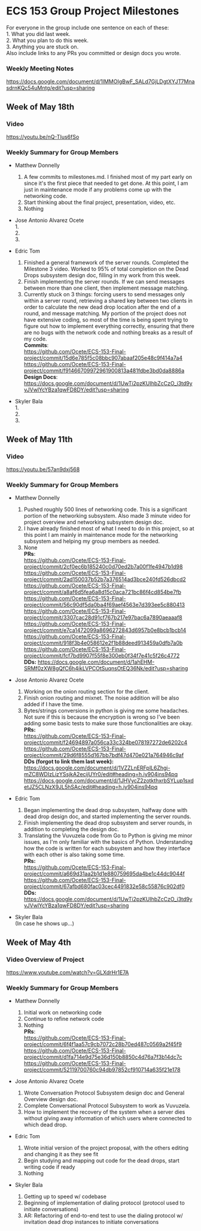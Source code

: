 # ECS 153 Group Project Milestones

For everyone in the group include one sentence on each of these:  
	1. What you did last week.  
	2. What you plan to do this week.  
	3. Anything you are stuck on.  
Also include links to any PRs you committed or design docs you wrote.


### Weekly Meeting Notes

https://docs.google.com/document/d/1lMMOIgBwF_SALd7GjLDgtXYJT7MnasdrnKQc54uMntg/edit?usp=sharing

## Week of May 18th

### Video
   https://youtu.be/nQ-TIus6fSo

### Weekly Summary for Group Members

- Matthew Donnelly
	1. A few commits to milestones.md.  I finished most of my part early on since it's the first piece that needed to get done.  At this point, I am just in maintenance mode if any problems come up with the networking code.
	2. Start thinking about the final project, presentation, video, etc.
	3. Nothing  

- Jose Antonio Alvarez Ocete  
	1.  
	2.  
	3.  

- Edric Tom  
	1.  Finished a general framework of the server rounds. Completed the Milestone 3 video. Worked to 95% of total completion on the Dead Drops subsystem design doc, filling in my work from this week.         
	2.  Finish implementing the server rounds. If we can send messages between more than one client, then implement message matching.     
	3.  Currently stuck on 3 things: forcing users to send messages only within a server round, retrieving a shared key between two clients in order to calculate the new dead drop location after the end of a round, and message matching. My portion of the project does not have extensive coding, so most of the time is being spent trying to figure out how to implement everything correctly, ensuring that there are no bugs with the network code and nothing breaks as a result of my code.            
	**Commits**:         
	https://github.com/Ocete/ECS-153-Final-project/commit/15d6e785f5c08bbc907abaaf205e48c9f414a7a4          
	https://github.com/Ocete/ECS-153-Final-project/commit/f91466709972961900813a481fdbe3bd0da8886a           
	**Design Docs**:          
	https://docs.google.com/document/d/1UwTi2pzKUIhbZcCzO_i3td9yvJVwlYcYBza1qwFD8DY/edit?usp=sharing          

- Skyler Bala  
	1.  
	2.  
	3.  


## Week of May 11th

### Video

https://youtu.be/57an9dxj568

### Weekly Summary for Group Members
- Matthew Donnelly  
	1. Pushed roughly 500 lines of networking code. This is a significant portion of the networking subsystem. Also made 3 minute video for project overview and networking subsystem design doc.
	2. I have already finished most of what I need to do in this project, so at this point I am mainly in maintenance mode for the networking subsystem and helping my group members as needed.
	3. None  
	**PRs**:  
		https://github.com/Ocete/ECS-153-Final-project/commit/2cf0ec6b185240c0d70ed2b7a00f1fe4947b1d98
		https://github.com/Ocete/ECS-153-Final-project/commit/2ad150037b52b7a376514ad3bce240fd526dbcd2
		https://github.com/Ocete/ECS-153-Final-project/commit/a8af6d5fea6a8d15c0aca721bc86f4cd854be7fb
		https://github.com/Ocete/ECS-153-Final-project/commit/56c90df5da0ba4f69aef4563e7d393ee5c880413
		https://github.com/Ocete/ECS-153-Final-project/commit/3307cac28d91cf767b217e97bac6a7890aeaaaf8
		https://github.com/Ocete/ECS-153-Final-project/commit/e7ca1472099a8696272843d6957b0e8bcb1bcb14
		https://github.com/Ocete/ECS-153-Final-project/commit/918f3b4e058612e2f1b88deed913459a0dfb7a0b
		https://github.com/Ocete/ECS-153-Final-project/commit/fcf7bd9907f55f8e300eb0f34f7e41c5f26c4772  
  **DDs:**
		https://docs.google.com/document/d/1ahEHM-SRMf0zXW8gQfC6h4ikLVPCOtSuqnsOtEQ36Nk/edit?usp=sharing  

- Jose Antonio Alvarez Ocete  
	1. Working on the onion routing section for the client.
	2. Finish onion routing and mixnet. The noise addition will be also added if I have the time.
	3. Bytes/strings conversions in python is giving me some headaches. Not sure if this is because the encryption is wrong so I've been adding some basic tests to make sure those functionalities are okay.  
	**PRs:**  
		https://github.com/Ocete/ECS-153-Final-project/commit/f24694897a056ca33c324be078197272de6202c4  
		https://github.com/Ocete/ECS-153-Final-project/commit/29d6f8555d167bb7bdf47d470e021a764946c9af  
  **DDs (forgot to link them last week):**
		https://docs.google.com/document/d/1VZZLnERFplL6Zhgi-mZC8WDIzLizYSsjkA2ecijUYr0/edit#heading=h.iy904ins94pq
		https://docs.google.com/document/d/1JHVycZ2zotkthxrbSYLup1sxdetJZ5CLNzX9JL5hSAc/edit#heading=h.iy904ins94pq

- Edric Tom  
	1. Began implementing the dead drop subsystem, halfway done with dead drop design doc, and started implementing the server rounds.  
	2. Finish implementing the dead drop subsystem and server rounds, in addition to completing the design doc.   
	3. Translating the Vuvuzela code from Go to Python is giving me minor issues, as I'm only familiar with the basics of Python. Understanding how the code is written for each subsystem and how they interface with each other is also taking some time.  
	**PRs:**  
		https://github.com/Ocete/ECS-153-Final-project/commit/a669d31aa2b1d1e880759695da4be1c44dc9044f    
		https://github.com/Ocete/ECS-153-Final-project/commit/67afbd680fac03cec4491832e58c55876c902df0      
 	**DDs:**
		https://docs.google.com/document/d/1UwTi2pzKUIhbZcCzO_i3td9yvJVwlYcYBza1qwFD8DY/edit?usp=sharing

- Skyler Bala  
	(In case he shows up...)


## Week of May 4th

### Video Overview of Project

https://www.youtube.com/watch?v=GLXdrHr1E7A

### Weekly Summary for Group Members

- Matthew Donnelly  
	1. Initial work on networking code  
	2. Continue to refine network code  
	3. Nothing  
	**PRs**:  
		https://github.com/Ocete/ECS-153-Final-project/commit/6f4f1aa57c9cb7072c28b70ed487c0569a2f45f9  
		https://github.com/Ocete/ECS-153-Final-project/commit/d1fa714e9d75e36d150b8850c4d76a7f3b14dc7c  
		https://github.com/Ocete/ECS-153-Final-project/commit/52119700760c94db97852cf910714a635f21e178  

- Jose Antonio Alvarez Ocete  
	1. Wrote Conversation Protocol Subsystem design doc and General Overview design doc.  
	2. Complete Conversational Protocol Subsystem to work as Vuvuzela.  
	3. How to implement the recovery of the system when a server dies without giving away information of which users where connected to which dead drop.

- Edric Tom  
	1. Wrote initial version of the project proposal, with the others editing and changing it as they see fit  
	2. Begin studying and mapping out code for the dead drops, start writing code if ready  
	3. Nothing  

- Skyler Bala  
	1. Getting up to speed w/ codebase
	2. Beginning of implementation of dialing protocol (protocol used to initiate conversations)
	3. AR: Refactoring of end-to-end test to use the dialing protocol w/ invitation dead drop instances to initiate conversations
